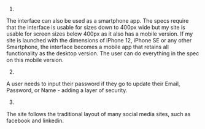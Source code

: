 1.
The interface can also be used as a smartphone app. The specs require that the interface is usable for sizes down to 400px wide but my site is usable for screen sizes below 400px as it also has a mobile version. If my site is launched with the dimensions of iPhone 12, iPhone SE or any other Smartphone, the interface becomes a mobile app that retains all functionality as the desktop version. The user can do everything in the spec on this mobile version. 

2. 
A user needs to input their password if they go to update their Email, Password, or Name - adding a layer of security. 

3.
The site follows the traditional layout of many social media sites, such as facebook and linkedin.

